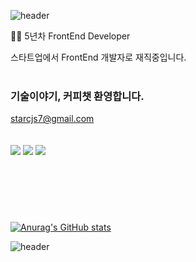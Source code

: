 ![header](https://capsule-render.vercel.app/api?color=gradient&type=waving&text=Welcome%20to%20my%20GitHub😊&fontSize=50&height=180&fontAlign=50&fontAlignY=30)

👨‍🎨 5년차 FrontEnd Developer

스타트업에서 FrontEnd 개발자로 재직중입니다.
<br /><br />
### 기술이야기,  커피챗 환영합니다.
starcjs7@gmail.com
<br /><br />
<br />
<img src="https://img.shields.io/badge/Javascript-ffb13b?style=lamula&logo=javascript&logoColor=white" />
<img src="https://img.shields.io/badge/React-red?style=lamula&logo=react&color=000" />
<img src="https://img.shields.io/badge/Typescript-red?style=lamula&logo=typescript&color=f5f5f5" />
# 
<br />




<br />

<br />

[![Anurag's GitHub stats](https://github-readme-stats.vercel.app/api?username=hangry-bird&show_icons=true&theme=buefy)](https://github.com/hangry-bird)



 
![header](https://capsule-render.vercel.app/api?color=gradient&type=waving&height=140&section=footer)

